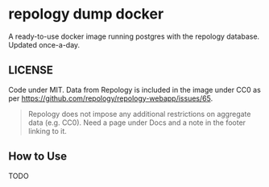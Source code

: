 # repology dump docker

A ready-to-use docker image running postgres with the repology database.
Updated once-a-day.

## LICENSE

Code under MIT. Data from Repology is included in the image under CC0 as
per https://github.com/repology/repology-webapp/issues/65.

> Repology does not impose any additional restrictions on aggregate data (e.g. CC0). Need a page under Docs and a note in the footer linking to it.

## How to Use

TODO

